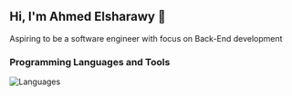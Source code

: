 ## Hi, I'm Ahmed Elsharawy 👋

Aspiring to be a software engineer with focus on Back-End development

### Programming Languages and Tools

![Languages](https://skillicons.dev/icons?i=c,cpp,js,ts,go,express)

<!--
**AhmedElsh3rawy/AhmedElsh3rawy** is a ✨ _special_ ✨ repository because its `README.md` (this file) appears on your GitHub profile.

Here are some ideas to get you started:

- 🔭 I’m currently working on ...
- 🌱 I’m currently learning ...
- 👯 I’m looking to collaborate on ...
- 🤔 I’m looking for help with ...
- 💬 Ask me about ...
- 📫 How to reach me: ...
- 😄 Pronouns: ...
- ⚡ Fun fact: ...
-->
